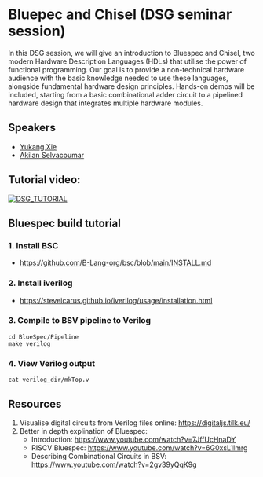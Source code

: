 # Bluepec and Chisel (DSG seminar session) 
In this DSG session, we will give an introduction to Bluespec and Chisel, two modern Hardware Description Languages (HDLs) that utilise the power of functional programming. Our goal is to provide a non-technical hardware audience with the basic knowledge needed to use these languages, alongside fundamental hardware design principles. Hands-on demos will be included, starting from a basic combinational adder circuit to a pipelined hardware design that integrates multiple hardware modules.

## Speakers
- [Yukang Xie](https://github.com/bathtub-01)
- [Akilan Selvacoumar](https://akilan.io)

## Tutorial video: 
[![DSG_TUTORIAL](https://i.ytimg.com/vi/m7ffjc3KdRg/hqdefault.jpg?sqp=-oaymwEnCOADEI4CSFryq4qpAxkIARUAAIhCGAHYAQHiAQoIGBACGAY4AUAB&rs=AOn4CLCbqV_HzH1hPKRAbIdaZUmhxvXd2Q)](https://www.youtube.com/watch?v=m7ffjc3KdRg)

## Bluespec build tutorial
### 1. Install BSC
- https://github.com/B-Lang-org/bsc/blob/main/INSTALL.md

### 2. Install iverilog
- https://steveicarus.github.io/iverilog/usage/installation.html

### 3. Compile to BSV pipeline to Verilog
```
cd BlueSpec/Pipeline
make verilog
```
### 4. View Verilog output 
```
cat verilog_dir/mkTop.v
```

## Resources
1. Visualise digital circuits from Verilog files online: https://digitaljs.tilk.eu/
2. Better in depth explination of Bluespec:
   - Introduction: https://www.youtube.com/watch?v=7JffUcHnaDY
   - RISCV Bluespec: https://www.youtube.com/watch?v=6G0xsL1lmrg
   - Describing Combinational Circuits in BSV: https://www.youtube.com/watch?v=2gv39yQqK9g
